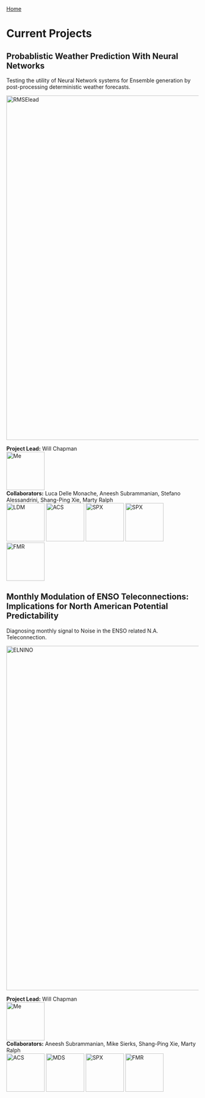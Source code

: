 [Home](https://willychap.github.io/)

# Current Projects

## Probablistic Weather Prediction With Neural Networks<br/>
Testing the utility of Neural Network systems for Ensemble generation by post-processing deterministic weather forecasts. 

<img src="http://willychap.github.io/research/images/RMSElead.png" alt="RMSElead" width="900"/>

**Project Lead:** Will Chapman<br/>
<img src="http://willychap.github.io/images/william_chapman_square.jpg" alt="Me" width="100"/><br/>
**Collaborators:** Luca Delle Monache, Aneesh Subrammanian, Stefano Alessandrini, Shang-Ping Xie, Marty Ralph<br/>
<img src="http://willychap.github.io/images/LDM.jpg" alt="LDM" width="100"/> <img src="http://willychap.github.io/images/ACS.jpg" alt="ACS" width="100"/> <img src="http://willychap.github.io/images/SA.jpg" alt="SPX" width="100"/> <img src="http://willychap.github.io/images/SPX.jpg" alt="SPX" width="100"/> <img src="http://willychap.github.io/images/FMR.jpg" alt="FMR" width="100"/>


## Monthly Modulation of ENSO Teleconnections: Implications for North American Potential Predictability <br/>
Diagnosing monthly signal to Noise in the ENSO related N.A. Teleconnection. 

<img src="http://willychap.github.io/research/images/Fig_09_high.png" alt="ELNINO" width="900"/>


**Project Lead:** Will Chapman<br/>
<img src="http://willychap.github.io/images/william_chapman_square.jpg" alt="Me" width="100"/><br/>
**Collaborators:** Aneesh Subrammanian, Mike Sierks, Shang-Ping Xie, Marty Ralph<br/> <img src="http://willychap.github.io/images/ACS.jpg" alt="ACS" width="100"/> <img src="http://willychap.github.io/images/MDS.jpg" alt="MDS" width="100"/> <img src="http://willychap.github.io/images/SPX.jpg" alt="SPX" width="100"/> <img src="http://willychap.github.io/images/FMR.jpg" alt="FMR" width="100"/>
